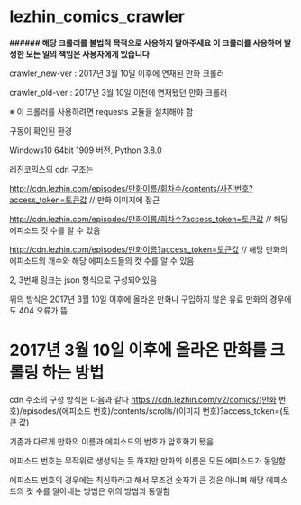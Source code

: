 # lezhin_comics_crawler
**###### **해당 크롤러를 불법적 목적으로 사용하지 말아주세요
이 크롤러를 사용하며 발생한 모든 일의 책임은 사용자에게 있습니다****

crawler_new-ver : 2017년 3월 10일 이후에 연재된 만화 크롤러

crawler_old-ver : 2017년 3월 10일 이전에 연재됐던 만화 크롤러

※ 이 크롤러를 사용하려면 requests 모듈을 설치해야 함

구동이 확인된 환경

Windows10 64bit 1909 버전, Python 3.8.0


레진코믹스의 cdn 구조는

http://cdn.lezhin.com/episodes/만화이름/회차수/contents/사진번호?access_token=토큰값 // 만화 이미지에 접근

http://cdn.lezhin.com/episodes/만화이름/회차수?access_token=토큰값 // 해당 에피소드 컷 수를 알 수 있음

http://cdn.lezhin.com/episodes/만화이름?access_token=토큰값 // 해당 만화의 에피소드의 개수와 해당 에피소드들의 컷 수를 알 수 있음

2, 3번째 링크는 json 형식으로 구성되어있음


위의 방식은 2017년 3월 10일 이후에 올라온 만화나 구입하지 않은 유료 만화의 경우에도 404 오류가 뜸


# 2017년 3월 10일 이후에 올라온 만화를 크롤링 하는 방법

cdn 주소의 구성 방식은 다음과 같다
https://cdn.lezhin.com/v2/comics/(만화 번호)/episodes/(에피소드 번호)/contents/scrolls/(이미지 번호)?access_token=(토큰 값)

기존과 다르게 만화의 이름과 에피소드의 번호가 암호화가 됐음

에피소드 번호는 무작위로 생성되는 듯 하지만 만화의 이름은 모든 에피소드가 동일함

에피소드 번호의 경우에는 최신화라고 해서 무조건 숫자가 큰 것은 아니며 해당 에피소드의 컷 수를 알아내는 방법은 위의 방법과 동일함
